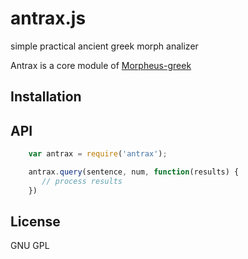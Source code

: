 # antrax.js

simple practical ancient greek morph analizer

Antrax is a core module of [Morpheus-greek](https://github.com/mbykov/morpheus-greek)

## Installation

## API

````javascript
    var antrax = require('antrax');
````


````javascript
    antrax.query(sentence, num, function(results) {
       // process results
    })
````



## License

  GNU GPL
